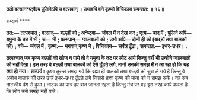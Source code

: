 **ततो वत्सान²ष्ट्वैत्य पुलिनेऽपि च वत्सपान् ।** **उभावपि वने कृष्णो विचिकाय समन्तत: ॥ १६॥** 

शब्दार्थ **** 

**तत:—** **तत्पश्चात्** **; वत्सान्—** **बछड़ों को** **; अ²ष्ट्वा—** **जंगल में न देख कर** **; एत्य—** **बाद में** **; पुलिने अपि—** **यमुना के तट में भी** **;** **च—** **भी** **; वत्सपान्—** **ग्वालबालों को** **; उभौ अपि—** **दोनों ही को (बछड़ों तथा बालकों को)** **; वने—** **जंगल में** **; कृष्ण:—** **भगवान्** **कृष्ण ने** **; विचिकाय—** **सर्वत्र ढूँढ़ा** **; समन्तत:—** **इधर-उधर।** **.** 

**तत्पश्चात् जब कृष्ण बछड़ों को खोज न पाये तो वे यमुना के तट पर लौट आये किन्तु वहाँ** **भी उन्होंने ग्वालबालों को नहीं देखा। इस तरह वे बछड़ों तथा बालकों को ऐसे ढूँढऩे लगे, मानों** **उनकी समझ में न आ रहा हो कि यह क्या हो गया।** **तात्पर्य :** कृष्ण तुरन्त समझ गये कि ब्रह्मा ही बालकों तथा बछड़ों को चुरा ले गये हैं किन्तु वे अबोध बालक की तरह उन्हें इधर-उधर ढूँढऩे लगे जिससे ब्रह्मा कृष्ण की माया को न समझ सकें। यह सब नाटकीय ढंग से हुआ। नाटक का पात्र हर बात जानता रहता है किन्तु मंच पर वह इस तरह कार्य करता है कि लोग उसे समझ नहीं पाते।  